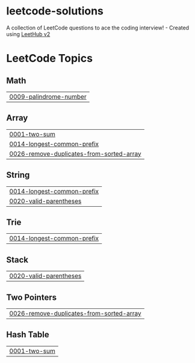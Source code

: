 # leetcode-solutions
A collection of LeetCode questions to ace the coding interview! - Created using [LeetHub v2](https://github.com/arunbhardwaj/LeetHub-2.0)

<!---LeetCode Topics Start-->
# LeetCode Topics
## Math
|  |
| ------- |
| [0009-palindrome-number](https://github.com/khu107/leetcode-solutions/tree/master/0009-palindrome-number) |
## Array
|  |
| ------- |
| [0001-two-sum](https://github.com/khu107/leetcode-solutions/tree/master/0001-two-sum) |
| [0014-longest-common-prefix](https://github.com/khu107/leetcode-solutions/tree/master/0014-longest-common-prefix) |
| [0026-remove-duplicates-from-sorted-array](https://github.com/khu107/leetcode-solutions/tree/master/0026-remove-duplicates-from-sorted-array) |
## String
|  |
| ------- |
| [0014-longest-common-prefix](https://github.com/khu107/leetcode-solutions/tree/master/0014-longest-common-prefix) |
| [0020-valid-parentheses](https://github.com/khu107/leetcode-solutions/tree/master/0020-valid-parentheses) |
## Trie
|  |
| ------- |
| [0014-longest-common-prefix](https://github.com/khu107/leetcode-solutions/tree/master/0014-longest-common-prefix) |
## Stack
|  |
| ------- |
| [0020-valid-parentheses](https://github.com/khu107/leetcode-solutions/tree/master/0020-valid-parentheses) |
## Two Pointers
|  |
| ------- |
| [0026-remove-duplicates-from-sorted-array](https://github.com/khu107/leetcode-solutions/tree/master/0026-remove-duplicates-from-sorted-array) |
## Hash Table
|  |
| ------- |
| [0001-two-sum](https://github.com/khu107/leetcode-solutions/tree/master/0001-two-sum) |
<!---LeetCode Topics End-->